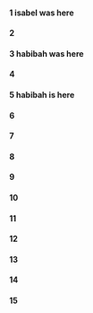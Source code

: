 #### 1 isabel was here
#### 2
#### 3 habibah was here
#### 4
#### 5 habibah is here
#### 6
#### 7
#### 8
#### 9
#### 10
#### 11
#### 12
#### 13
#### 14
#### 15